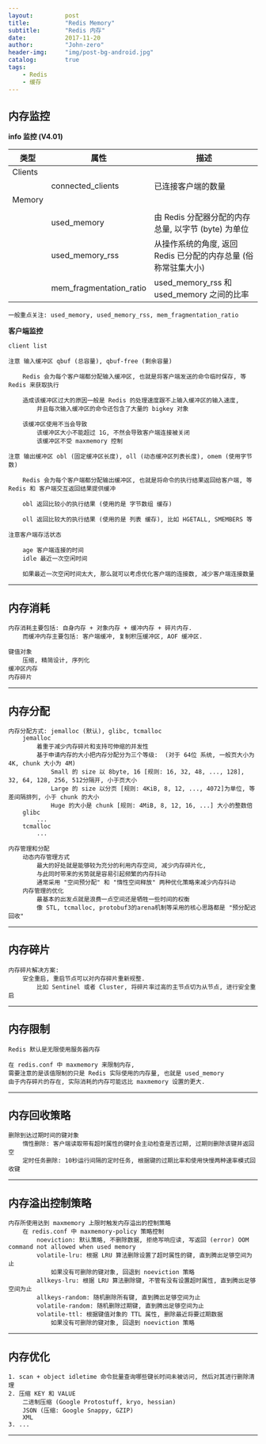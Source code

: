```yaml
---
layout:     	post
title:        	"Redis Memory"
subtitle:     	"Redis 内存"
date:         	2017-11-20
author:       	"John-zero"
header-img: 	"img/post-bg-android.jpg"
catalog:      	true
tags:
    - Redis
    - 缓存
---
```




## 内存监控

**info 监控 (V4.01)**

 类型 		| 属性 | 描述
------------|-------------------------------|---------------------------------------------------------------------------
Clients 	| 								|
			| connected_clients 			| 已连接客户端的数量
Memory 		| 								|
			|								|
			| used_memory 					| 由 Redis 分配器分配的内存总量, 以字节 (byte) 为单位
			| used_memory_rss 				| 从操作系统的角度, 返回 Redis 已分配的内存总量 (俗称常驻集大小)
			| mem_fragmentation_ratio 		| used_memory_rss 和 used_memory 之间的比率
			
	一般重点关注: used_memory, used_memory_rss, mem_fragmentation_ratio
			
**客户端监控**	

	client list

	注意 输入缓冲区 qbuf (总容量), qbuf-free (剩余容量)

		Redis 会为每个客户端都分配输入缓冲区, 也就是将客户端发送的命令临时保存, 等 Redis 来获取执行 
		
		造成该缓冲区过大的原因一般是 Redis 的处理速度跟不上输入缓冲区的输入速度, 
			并且每次输入缓冲区的命令还包含了大量的 bigkey 对象

		该缓冲区使用不当会导致
			该缓冲区大小不能超过 1G, 不然会导致客户端连接被关闭
			该缓冲区不受 maxmemory 控制
	
	注意 输出缓冲区 obl (固定缓冲区长度), oll (动态缓冲区列表长度), omem (使用字节数)	

		Redis 会为每个客户端都分配输出缓冲区, 也就是将命令的执行结果返回给客户端, 等 Redis 和 客户端交互返回结果提供缓冲
		
		obl 返回比较小的执行结果 (使用的是 字节数组 缓存)
		
		oll 返回比较大的执行结果 (使用的是 列表 缓存), 比如 HGETALL, SMEMBERS 等
		
	注意客户端存活状态
		
		age 客户端连接的时间
		idle 最近一次空闲时间
		
		如果最近一次空闲时间太大, 那么就可以考虑优化客户端的连接数, 减少客户端连接数量

***

## 内存消耗

	内存消耗主要包括: 自身内存 + 对象内存 + 缓冲内存 + 碎片内存.
		而缓冲内存主要包括: 客户端缓冲, 复制积压缓冲区, AOF 缓冲区.
		
	键值对象
		压缩, 精简设计, 序列化
	缓冲区内存
	内存碎片


***

## 内存分配

	内存分配方式: jemalloc (默认), glibc, tcmalloc
		jemalloc 
			着重于减少内存碎片和支持可伸缩的并发性
			基于申请内存的大小把内存分配分为三个等级:  (对于 64位 系统, 一般页大小为 4K, chunk 大小为 4M)
				Small 的 size 以 8byte, 16 [规则: 16, 32, 48, ..., 128], 32, 64, 128, 256, 512分隔开, 小于页大小
				Large 的 size 以分页 [规则: 4KiB, 8, 12, ..., 4072]为单位, 等差间隔排列, 小于 chunk 的大小
				Huge 的大小是 chunk [规则: 4MiB, 8, 12, 16, ...] 大小的整数倍
		glibc
			...
		tcmalloc
			...
	
	内存管理和分配
		动态内存管理方式
			最大的好处就是能够较为充分的利用内存空间, 减少内存碎片化, 
			与此同时带来的劣势就是容易引起频繁的内存抖动
			通常采用 "空间预分配" 和 "惰性空间释放" 两种优化策略来减少内存抖动
		内存管理的优化
			最基本的出发点就是浪费一点空间还是牺牲一些时间的权衡
			像 STL, tcmalloc, protobuf3的arena机制等采用的核心思路都是 "预分配迟回收"

***
		
## 内存碎片		
		
	内存碎片解决方案:
		安全重启, 重启节点可以对内存碎片重新规整. 
			比如 Sentinel 或者 Cluster, 将碎片率过高的主节点切为从节点, 进行安全重启	

***

## 内存限制

	Redis 默认是无限使用服务器内存

	在 redis.conf 中 maxmemory 来限制内存, 
	需要注意的是该值限制的只是 Redis 实际使用的内存量, 也就是 used_memory
	由于内存碎片的存在, 实际消耗的内存可能远比 maxmemory 设置的更大.

***

## 内存回收策略
	
	删除到达过期时间的键对象
		惰性删除: 客户端读取带有超时属性的键时会主动检查是否过期, 过期则删除该键并返回空
		定时任务删除: 10秒运行间隔的定时任务, 根据键的过期比率和使用快慢两种速率模式回收键
	
***

## 内存溢出控制策略	
	内存所使用达到 maxmemory 上限时触发内存溢出的控制策略
		在 redis.conf 中 maxmemory-policy 策略控制
			noeviction: 默认策略, 不删除数据, 拒绝写响应读, 写返回 (error) OOM command not allowed when used memory
			volatile-lru: 根据 LRU 算法删除设置了超时属性的键, 直到腾出足够空间为止
				如果没有可删除的键对象, 回退到 noeviction 策略
			allkeys-lru: 根据 LRU 算法删除键, 不管有没有设置超时属性, 直到腾出足够空间为止
			allkeys-random: 随机删除所有键, 直到腾出足够空间为止			
			volatile-random: 随机删除过期键, 直到腾出足够空间为止
			volatile-ttl: 根据键值对象的 TTL 属性, 删除最近将要过期数据
				如果没有可删除的键对象, 回退到 noeviction 策略
			
***

## 内存优化
	1. scan + object idletime 命令批量查询哪些键长时间未被访问, 然后对其进行删除清理
	2. 压缩 KEY 和 VALUE
		二进制压缩 (Google Protostuff, kryo, hessian)
		JSON (压缩: Google Snappy, GZIP)
		XML
	3. ...

***


		